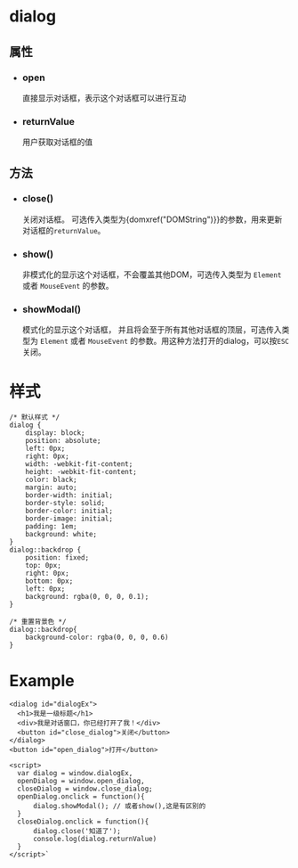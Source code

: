 # dialog

## 属性

- ### open
    直接显示对话框，表示这个对话框可以进行互动
- ### returnValue
    用户获取对话框的值

## 方法
- ### close()
    关闭对话框。 可选传入类型为{domxref("DOMString")}}的参数，用来更新对话框的`returnValue`。
- ### show()
    非模式化的显示这个对话框，不会覆盖其他DOM，可选传入类型为 `Element` 或者 `MouseEvent` 的参数。
- ### showModal()
    模式化的显示这个对话框， 并且将会至于所有其他对话框的顶层，可选传入类型为 `Element` 或者 `MouseEvent` 的参数。用这种方法打开的dialog，可以按`ESC`关闭。


# 样式
    /* 默认样式 */
    dialog {
        display: block;
        position: absolute;
        left: 0px;
        right: 0px;
        width: -webkit-fit-content;
        height: -webkit-fit-content;
        color: black;
        margin: auto;
        border-width: initial;
        border-style: solid;
        border-color: initial;
        border-image: initial;
        padding: 1em;
        background: white;
    }
    dialog::backdrop {
        position: fixed;
        top: 0px;
        right: 0px;
        bottom: 0px;
        left: 0px;
        background: rgba(0, 0, 0, 0.1);
    }

    /* 重置背景色 */
    dialog::backdrop{
        background-color: rgba(0, 0, 0, 0.6)
    }

# Example
    <dialog id="dialogEx">
      <h1>我是一级标题</h1>
      <div>我是对话窗口，你已经打开了我！</div>
      <button id="close_dialog">关闭</button>
    </dialog>
    <button id="open_dialog">打开</button>

    <script>
      var dialog = window.dialogEx,
      openDialog = window.open_dialog,
      closeDialog = window.close_dialog;
      openDialog.onclick = function(){
          dialog.showModal(); // 或者show(),这是有区别的
      }
      closeDialog.onclick = function(){
          dialog.close('知道了');
          console.log(dialog.returnValue)
      }
    </script>`


<style>
    .page-header {
        display: none;
    }
</style>